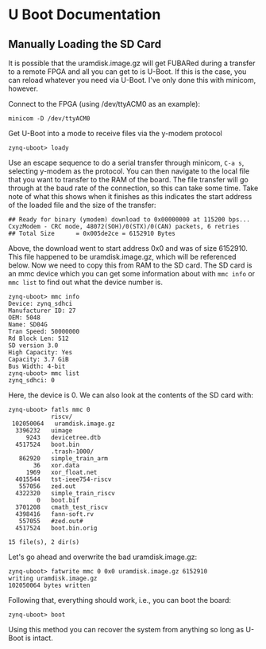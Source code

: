 # U Boot Documentation

## Manually Loading the SD Card
It is possible that the uramdisk.image.gz will get FUBARed during a transfer to a remote FPGA and all you can get to is U-Boot. If this is the case, you can reload whatever you need via U-Boot. I've only done this with minicom, however.

Connect to the FPGA (using /dev/ttyACM0 as an example):
```
minicom -D /dev/ttyACM0
```

Get U-Boot into a mode to receive files via the y-modem protocol
```
zynq-uboot> loady
```

Use an escape sequence to do a serial transfer through minicom, `C-a s`, selecting y-modem as the protocol. You can then navigate to the local file that you want to transfer to the RAM of the board. The file transfer will go through at the baud rate of the connection, so this can take some time. Take note of what this shows when it finishes as this indicates the start address of the loaded file and the size of the transfer:
```
## Ready for binary (ymodem) download to 0x00000000 at 115200 bps...
CxyzModem - CRC mode, 48072(SOH)/0(STX)/0(CAN) packets, 6 retries
## Total Size      = 0x005de2ce = 6152910 Bytes
```

Above, the download went to start address 0x0 and was of size 6152910. This file happened to be uramdisk.image.gz, which will be referenced below. Now we need to copy this from RAM to the SD card. The SD card is an mmc device which you can get some information about with `mmc info` or `mmc list` to find out what the device number is.
```
zynq-uboot> mmc info
Device: zynq_sdhci
Manufacturer ID: 27
OEM: 5048
Name: SD04G
Tran Speed: 50000000
Rd Block Len: 512
SD version 3.0
High Capacity: Yes
Capacity: 3.7 GiB
Bus Width: 4-bit
zynq-uboot> mmc list
zynq_sdhci: 0
```

Here, the device is 0. We can also look at the contents of the SD card with:
```
zynq-uboot> fatls mmc 0
            riscv/
 102050064   uramdisk.image.gz
  3396232   uimage
     9243   devicetree.dtb
  4517524   boot.bin
            .trash-1000/
   862920   simple_train_arm
       36   xor.data
     1969   xor_float.net
  4015544   tst-ieee754-riscv
   557056   zed.out
  4322320   simple_train_riscv
        0   boot.bif
  3701208   cmath_test_riscv
  4398416   fann-soft.rv
   557055   #zed.out#
  4517524   boot.bin.orig

15 file(s), 2 dir(s)
```

Let's go ahead and overwrite the bad uramdisk.image.gz:
```
zynq-uboot> fatwrite mmc 0 0x0 uramdisk.image.gz 6152910
writing uramdisk.image.gz
102050064 bytes written
```

Following that, everything should work, i.e., you can boot the board:
```
zynq-uboot> boot
```

Using this method you can recover the system from anything so long as U-Boot is intact.
